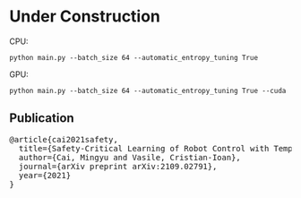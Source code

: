 # Under Construction

CPU:
```
python main.py --batch_size 64 --automatic_entropy_tuning True 

```

GPU:
```
python main.py --batch_size 64 --automatic_entropy_tuning True --cuda

```

## Publication
<pre>
@article{cai2021safety,
  title={Safety-Critical Learning of Robot Control with Temporal Logic Specifications},
  author={Cai, Mingyu and Vasile, Cristian-Ioan},
  journal={arXiv preprint arXiv:2109.02791},
  year={2021}
}
</pre>
<br>
